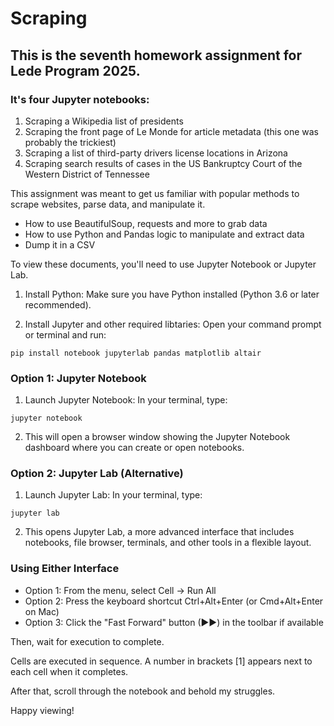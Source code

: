 # Scraping

## This is the seventh homework assignment for Lede Program 2025.

### It's four Jupyter notebooks: 

1. Scraping a Wikipedia list of presidents
2. Scraping the front page of Le Monde for article metadata (this one was probably the trickiest)
3. Scraping a list of third-party drivers license locations in Arizona
4. Scraping search results of cases in the US Bankruptcy Court of the Western District of Tennessee

This assignment was meant to get us familiar with popular methods to scrape websites, parse data, and manipulate it.

- How to use BeautifulSoup, requests and more to grab data
- How to use Python and Pandas logic to manipulate and extract data
- Dump it in a CSV

To view these documents, you'll need to use Jupyter Notebook or Jupyter Lab.

1. Install Python: Make sure you have Python installed (Python 3.6 or later recommended).

2. Install Jupyter and other required libtaries: Open your command prompt or terminal and run:

`pip install notebook jupyterlab pandas matplotlib altair`


### Option 1: Jupyter Notebook

1. Launch Jupyter Notebook: In your terminal, type:

`jupyter notebook`

2. This will open a browser window showing the Jupyter Notebook dashboard where you can create or open notebooks.

### Option 2: Jupyter Lab (Alternative)

1. Launch Jupyter Lab: In your terminal, type:

`jupyter lab`

2. This opens Jupyter Lab, a more advanced interface that includes notebooks, file browser, terminals, and other tools in a flexible layout.

### Using Either Interface

- Option 1: From the menu, select Cell → Run All
- Option 2: Press the keyboard shortcut Ctrl+Alt+Enter (or Cmd+Alt+Enter on Mac)
- Option 3: Click the "Fast Forward" button (▶▶) in the toolbar if available

Then, wait for execution to complete.

Cells are executed in sequence. A number in brackets [1] appears next to each cell when it completes.

After that, scroll through the notebook and behold my struggles.

Happy viewing!

